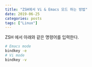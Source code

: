```yaml
---
title: "ZSH에서 Vi & Emacs 모드 하는 방법"
date: 2019-06-25
categories: posts
tags: ["Linux"] 
---
```


ZSH 에서 아래와 같은 명령어를 입력한다.

```bash
# Emacs mode
bindkey -e
# Vi mode
bindkey -v
```
